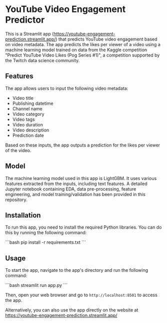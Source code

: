 # YouTube Video Engagement Predictor

This is a Streamlit app (https://youtube-engagement-prediction.streamlit.app/) that predicts YouTube video engagement based on video metadata. The app predicts the likes per viewer of a video using a machine learning model trained on data from the Kaggle competition "Predict YouTube Video Likes (Pog Series #1)", a competition supported by the Twitch data science community.

## Features

The app allows users to input the following video metadata:

- Video title
- Publishing datetime
- Channel name
- Video category
- Video tags
- Video duration
- Video description
- Prediction date

Based on these inputs, the app outputs a prediction for the likes per viewer of the video.

## Model

The machine learning model used in this app is LightGBM. It uses various features extracted from the inputs, including text features. A detailed Jupyter notebook containing EDA, data pre-processing, feature engineering, and model training/validation has been provided in this repository. 

## Installation

To run this app, you need to install the required Python libraries. You can do this by running the following command:

\`\`\`bash
pip install -r requirements.txt
\`\`\`

## Usage

To start the app, navigate to the app's directory and run the following command:

\`\`\`bash
streamlit run app.py
\`\`\`

Then, open your web browser and go to `http://localhost:8501` to access the app.

Alternatively, you can also use the app directly on the website at https://youtube-engagement-prediction.streamlit.app/
